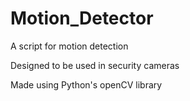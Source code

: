 # Motion_Detector
A script for motion detection 

Designed to be used in security cameras

Made using Python's openCV library 
